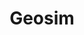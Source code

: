 ---
title: Geosim
crosslinks:
- vexillology
- The_Bharat
- MapPorn
- imaginarymaps
- Svenska
- worldroleplay
- Turkey
- GeosimFlair
- Suomi
- russia
- MassaF1Ferrari
- Brink_of_War
- wiki
- AmericaAplication
- doggerlundt
- Doggerlundt
- armenia
- ronpaulshops
- doggerland
---